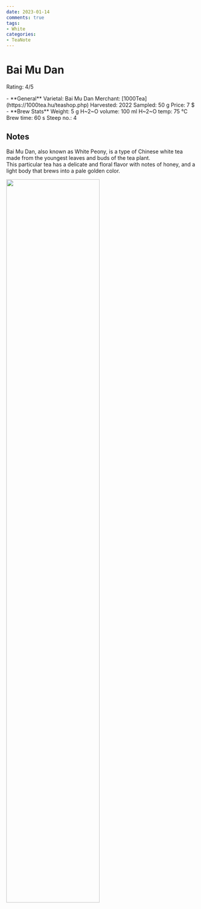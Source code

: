 ```yaml
---
date: 2023-01-14
comments: true
tags:
- White
categories:
- TeaNote
---
```

# Bai Mu Dan

Rating: 4/5


<div class="grid cards" markdown>
- **General**  
Varietal: Bai Mu Dan  
Merchant:   [1000Tea](https://1000tea.hu/teashop.php)  
Harvested: 2022  
Sampled: 50 g  
Price: 7 $
- **Brew Stats**  
Weight: 5 g  
H~2~O volume: 100 ml  
H~2~O temp: 75 °C   
Brew time: 60 s  
Steep no.: 4
</div>

## Notes

Bai Mu Dan, also known as White Peony, is a type of Chinese white tea made from the youngest leaves and buds of the tea plant.  
This particular tea has a delicate and floral flavor with notes of honey, and a light body that brews into a pale golden color.

<img src="/img/2023-01-14_pai-mu-tan-somerset/wheel.svg" width="70%"></img>

<!-- more -->